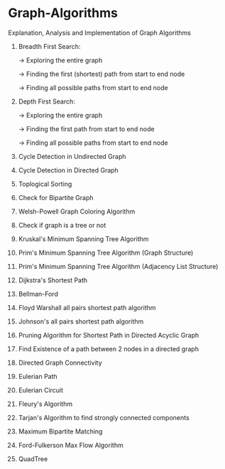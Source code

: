 # Graph-Algorithms
Explanation, Analysis and Implementation of Graph Algorithms

1. Breadth First Search:

	-> Exploring the entire graph

	-> Finding the first (shortest) path from start to end node

	-> Finding all possible paths from start to end node

2. Depth First Search:

	-> Exploring the entire graph

	-> Finding the first path from start to end node

	-> Finding all possible paths from start to end node

3. Cycle Detection in Undirected Graph

4. Cycle Detection in Directed Graph

5. Toplogical Sorting

6. Check for Bipartite Graph

7. Welsh-Powell Graph Coloring Algorithm

8. Check if graph is a tree or not

9. Kruskal's Minimum Spanning Tree Algorithm

10. Prim's Minimum Spanning Tree Algorithm (Graph Structure)

11. Prim's Minimum Spanning Tree Algorithm (Adjacency List Structure)

12. Dijkstra's Shortest Path

13. Bellman-Ford

14. Floyd Warshall all pairs shortest path algorithm

15. Johnson's all pairs shortest path algorithm

16. Pruning Algorithm for Shortest Path in Directed Acyclic Graph

17. Find Existence of a path between 2 nodes in a directed graph

18. Directed Graph Connectivity

19. Eulerian Path

20. Eulerian Circuit

21. Fleury's Algorithm

22. Tarjan's Algorithm to find strongly connected components

23. Maximum Bipartite Matching

24. Ford-Fulkerson Max Flow Algorithm

25. QuadTree
